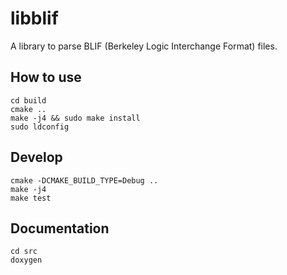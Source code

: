 # libblif

A library to parse BLIF (Berkeley Logic Interchange Format) files.

## How to use

    cd build
    cmake ..
    make -j4 && sudo make install
    sudo ldconfig

## Develop

    cmake -DCMAKE_BUILD_TYPE=Debug ..
    make -j4
    make test

## Documentation

    cd src
    doxygen
